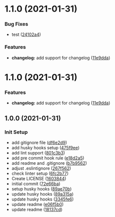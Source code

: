 # 1.1.0 (2021-01-31)


### Bug Fixes

* test ([24102a4](https://github.com/Pavelya/Cypress-allure-reports-typescript/commit/24102a4e419beb433e74c7603f1789a9470950c0))


### Features

* **changelog:** add support for changelog ([11e9dda](https://github.com/Pavelya/Cypress-allure-reports-typescript/commit/11e9ddaa4ba005445d187fe4c49026a4f1404ec9))



# 1.1.0 (2021-01-31)


### Features

* **changelog:** add support for changelog ([11e9dda](https://github.com/Pavelya/Cypress-allure-reports-typescript/commit/11e9ddaa4ba005445d187fe4c49026a4f1404ec9))



## 1.0.0 (2021-01-31)

### Init Setup

* add gitignore file ([df6e2d9](https://github.com/Pavelya/Cypress-allure-reports-typescript/commit/df6e2d9))
* add husky hooks setup ([475f9ee](https://github.com/Pavelya/Cypress-allure-reports-typescript/commit/475f9ee))
* add lint support ([801c3b3](https://github.com/Pavelya/Cypress-allure-reports-typescript/commit/801c3b3))
* add pre commit hook rule ([e18d2a5](https://github.com/Pavelya/Cypress-allure-reports-typescript/commit/e18d2a5))
* add readme and .gitignore ([b7b9562](https://github.com/Pavelya/Cypress-allure-reports-typescript/commit/b7b9562))
* adjust .eslintignore ([267f562](https://github.com/Pavelya/Cypress-allure-reports-typescript/commit/267f562))
* check linter setup ([6fc2b77](https://github.com/Pavelya/Cypress-allure-reports-typescript/commit/6fc2b77))
* Create LICENSE ([1603844](https://github.com/Pavelya/Cypress-allure-reports-typescript/commit/1603844))
* initial commit ([72e66ba](https://github.com/Pavelya/Cypress-allure-reports-typescript/commit/72e66ba))
* setup  husky hooks ([89ae70b](https://github.com/Pavelya/Cypress-allure-reports-typescript/commit/89ae70b))
* update husky hooks ([89a315a](https://github.com/Pavelya/Cypress-allure-reports-typescript/commit/89a315a))
* update husky hooks ([3345fe6](https://github.com/Pavelya/Cypress-allure-reports-typescript/commit/3345fe6))
* update readme ([e06f5b0](https://github.com/Pavelya/Cypress-allure-reports-typescript/commit/e06f5b0))
* update readme ([18137cd](https://github.com/Pavelya/Cypress-allure-reports-typescript/commit/18137cd))




